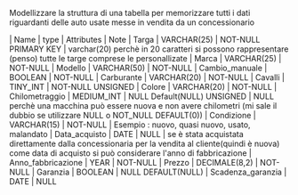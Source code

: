 Modellizzare la struttura di una tabella per memorizzare tutti i dati riguardanti delle auto usate messe in vendita da un concessionario

| Name | type | Attributes | Note
| Targa | VARCHAR(25) | NOT-NULL PRIMARY KEY | varchar(20) perchè in 20 caratteri si possono rappresentare (penso) tutte le targe comprese le personallizate
| Marca | VARCHAR(25) | NOT-NULL
| Modello | VARCHAR(50) | NOT-NULL
| Cambio_manuale | BOOLEAN | NOT-NULL
| Carburante | VARCHAR(20) | NOT-NULL
| Cavalli | TINY_INT | NOT-NULL UNSIGNED
| Colore | VARCHAR(20) | NOT-NULL
| Chilometraggio | MEDIUM_INT | NULL Default(NULL) UNSIGNED | NULL perchè una macchina può essere nuova e non avere chilometri (mi sale il dubbio se utilizzare NULL o NOT_NULL DEFAULT(0))
| Condizione | VARCHAR(15) | NOT-NULL | Esempio : nuovo, quasi nuovo, usato, malandato
| Data_acquisto | DATE | NULL | se è stata acquistata direttamente dalla concessionaria per la vendita al cliente(quindi è nuova) come data di acquisto si può considerare l'anno di fabbricazione
| Anno_fabbricazione | YEAR | NOT-NULL
| Prezzo | DECIMALE(8,2) | NOT-NULL
| Garanzia | BOOLEAN | NULL DEFAULT(NULL)
| Scadenza_garanzia | DATE | NULL
